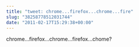 ```yaml
---
title: "tweet: chrome...firefox...chrome...fire"
slug: "38258778512031744"
date: "2011-02-17T15:29:38+00:00"
---
```

chrome...firefox...chrome...firefox...chome?